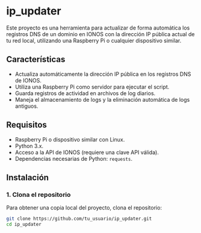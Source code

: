 # ip_updater

Este proyecto es una herramienta para actualizar de forma automática los registros DNS de un dominio en IONOS con la dirección IP pública actual de tu red local, utilizando una Raspberry Pi o cualquier dispositivo similar.

## Características

- Actualiza automáticamente la dirección IP pública en los registros DNS de IONOS.
- Utiliza una Raspberry Pi como servidor para ejecutar el script.
- Guarda registros de actividad en archivos de log diarios.
- Maneja el almacenamiento de logs y la eliminación automática de logs antiguos.

## Requisitos

- Raspberry Pi o dispositivo similar con Linux.
- Python 3.x.
- Acceso a la API de IONOS (requiere una clave API válida).
- Dependencias necesarias de Python: `requests`.

## Instalación

### 1. Clona el repositorio

Para obtener una copia local del proyecto, clona el repositorio:

```bash
git clone https://github.com/tu_usuario/ip_updater.git
cd ip_updater
